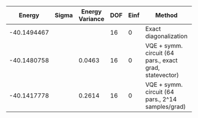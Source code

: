 | Energy      | Sigma | Energy Variance | DOF | Einf | Method                                                  | Data Repository |
|-------------|-------|-----------------|-----|------|---------------------------------------------------------|-----------------|
| -40.1494467 |       |                 | 16  | 0    | Exact diagonalization                                   |                 |
| -40.1480758 |       | 0.0463          | 16  | 0    | VQE + symm. circuit (64 pars., exact grad, statevector) |                 |
| -40.1417778 |       | 0.2614          | 16  | 0    | VQE + symm. circuit (64 pars., 2^14 samples/grad)       |                 |
